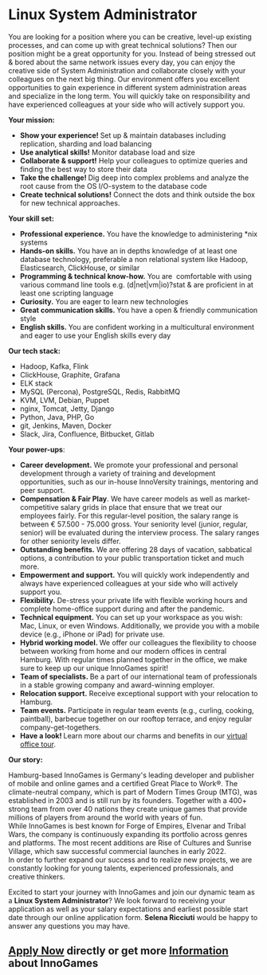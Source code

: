 <h1>Linux System Administrator</h1>
<p>You are looking for a position where you can be creative, level-up existing processes, and can come up with great technical solutions? Then our position might be a great opportunity for you. Instead of being stressed out & bored about the same network issues every day, you can enjoy the creative side of System Administration and collaborate closely with your colleagues on the next big thing. Our environment offers you excellent opportunities to gain experience in different system administration areas and specialize in the long term. You will quickly take on responsibility and have experienced colleagues at your side who will actively support you.</p><p><strong>Your mission:</strong></p><ul><li><strong>Show your experience!<span> </span></strong>Set up & maintain databases including replication, sharding and load balancing</li><li><strong>Use analytical skills!</strong> Monitor database load and size</li><li><strong>Collaborate & support!</strong> Help your colleagues to optimize queries and finding the best way to store their data</li><li><strong>Take the challenge!<span> </span></strong>Dig deep into complex problems and analyze the root cause from the OS I/O-system to the database code</li><li><strong>Create technical solutions!</strong><span> </span>Connect the dots and think outside the box for new technical approaches. </li></ul><p><strong>Your skill set:</strong></p><ul><li><strong>Professional experience.</strong><span> </span>You have the knowledge to administering *nix systems </li><li><strong>Hands-on skills.</strong><span> </span>You have an in depths knowledge of at least one database technology, preferable a non relational system like Hadoop, Elasticsearch, ClickHouse, or similar</li><li><strong>Programming & technical know-how.</strong><span> You are  comfortable with using various command line tools e.g. (d|net|vm|io)?stat </span>& are p<span>roficient in at least one scripting language</span></li><li><strong>Curiosity.</strong><span> </span>You are eager to learn new technologies</li><li><strong>Great communication skills.<span> </span></strong>You have a open & friendly communication style</li><li><strong>English skills.<span> </span></strong>Y<span>ou are confident working in a multicultural environment and eager to use your English skills every day</span></li></ul><p><strong>Our tech stack:</strong></p><ul><li>Hadoop, Kafka, Flink</li><li>ClickHouse, Graphite, Grafana</li><li>ELK stack</li><li>MySQL (Percona), PostgreSQL, Redis, RabbitMQ</li><li>KVM, LVM, Debian, Puppet</li><li>nginx, Tomcat, Jetty, Django</li><li>Python, Java, PHP, Go</li><li>git, Jenkins, Maven, Docker</li><li>Slack, Jira, Confluence, Bitbucket, Gitlab</li></ul><p><strong>Your power-ups</strong>:</p><ul><li><strong>Career development.</strong><span> </span>We promote your professional and personal development through a variety of training and development opportunities, such as our in-house InnoVersity trainings, mentoring and peer support.<strong style="text-align: left;"></strong></li><li><strong style="text-align: left;">Compensation & Fair Play</strong><span style="color: rgb(29,28,29);">. We have career models as well as market-competitive salary grids in place that ensure that we treat our employees fairly. For this </span>regular<span style="color: rgb(29,28,29);">-level position, the salary range is between </span>€ 57.500 - 75.000<span style="color: rgb(29,28,29);"> gross. Your seniority level (junior, regular, senior) will be evaluated during the interview process. The salary ranges for other seniority levels differ.</span></li><li><strong>Outstanding benefits.</strong><span> </span>We are offering 28 days of vacation, sabbatical options, a contribution to your public transportation ticket and much more.<span style="color: rgb(29,28,29);"></span></li><li><strong>Empowerment and support.</strong><span> </span>You will quickly work independently and always have experienced colleagues at your side who will actively support you.</li><li><strong>Flexibility.</strong><span> </span>De-stress your private life with flexible working hours and complete home-office support during and after the pandemic.<strong></strong></li><li><strong>Technical equipment.</strong><span> </span>You can set up your workspace as you wish: Mac, Linux, or even Windows. Additionally, we provide you with a mobile device (e.g., iPhone or iPad) for private use.</li><li><strong>Hybrid working model. </strong><span>We offer our colleagues the flexibility to choose between working from home and our modern offices in central Hamburg. With regular times planned together in the office, we make sure to keep up our unique InnoGames spirit!</span></li><li><strong>Team of specialists.<span> </span></strong>Be a part of our international team of professionals in a stable growing company and award-winning employer.<span></span></li><li><span><strong>Relocation support.</strong> </span>Receive exceptional support with your relocation to Hamburg.<strong></strong></li><li><strong>Team events.</strong><span> </span>Participate in regular team events (e.g., curling, cooking, paintball), barbecue together on our rooftop terrace, and enjoy regular company-get-togethers.</li><li><strong>Have a look!<span> </span></strong>Learn more about our charms and benefits in our<span> </span><a href="https://www.youtube.com/watch?v=yZR6GlDxRag&feature=youtu.be" rel="nofollow">virtual office tour</a>.<strong style="text-align: left;"></strong></li></ul><p><strong>Our story:</strong></p>Hamburg-based InnoGames is Germany's leading developer and publisher of mobile and online games and a certified Great Place to Work®. The climate-neutral company, which is part of Modern Times Group (MTG), was established in 2003 and is still run by its founders. Together with a 400+ strong team from over 40 nations they create unique games that provide millions of players from around the world with years of fun.<br />While InnoGames is best known for Forge of Empires, Elvenar and Tribal Wars, the company is continuously expanding its portfolio across genres and platforms. The most recent additions are Rise of Cultures and Sunrise Village, which saw successful commercial launches in early 2022.<br />In order to further expand our success and to realize new projects, we are constantly looking for young talents, experienced professionals, and creative thinkers.<br /><p><span>Excited to start your journey with InnoGames and join our dynamic team as a <strong>Linux System Administrator</strong>? We look forward to receiving your application as well as your salary expectations and earliest possible start date through our online application form. <strong>Selena Ricciuti</strong> would be happy to answer any questions you may have.</span></p>

<h2><a href="https://jobs.jobvite.com/careers/innogames/job/omphjfw5/apply?__jvst=Job+Board&__jvsd=github_jobs_repo">Apply Now</a> directly or get more <a href="https://www.innogames.com/career/detail/job/linux-system-administrator/?s=github_jobs_repo">Information</a> about InnoGames</h2>